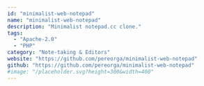 ```yaml
---
id: "minimalist-web-notepad"
name: "minimalist-web-notepad"
description: "Minimalist notepad.cc clone."
tags:
  - "Apache-2.0"
  - "PHP"
category: "Note-taking & Editors"
website: "https://github.com/pereorga/minimalist-web-notepad"
github: "https://github.com/pereorga/minimalist-web-notepad"
#image: "/placeholder.svg?height=300&width=400"
---
```


